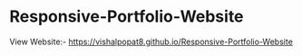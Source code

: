 # Responsive-Portfolio-Website
View Website:- https://vishalpopat8.github.io/Responsive-Portfolio-Website

